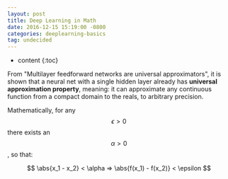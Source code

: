 ```yaml
---
layout: post
title: Deep Learning in Math
date: 2016-12-15 15:19:00 -0800
categories: deeplearning-basics
tag: undecided
---
```


* content
{:toc}



From "Multilayer feedforward networks are universal approximators", it is shown that a neural net with a single hidden layer already has __universal approximation property__, meaning: it can approximate any continuous function from a compact domain to the reals, to arbitrary precision.  

Mathematically, for any $$ \epsilon > 0 $$ there exists an $$ \alpha > 0 $$, so that:  

$$ \abs{x_1 - x_2} < \alpha => \abs{f(x_1) - f(x_2)} < \epsilon $$  
